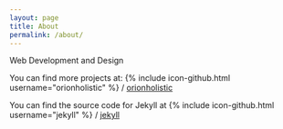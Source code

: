 ```yaml
---
layout: page
title: About
permalink: /about/
---
```


Web Development and Design

You can find more projects at:
{% include icon-github.html username="orionholistic" %} /
[orionholistic](https://github.com/orionholistic)

You can find the source code for Jekyll at
{% include icon-github.html username="jekyll" %} /
[jekyll](https://github.com/jekyll/jekyll)
